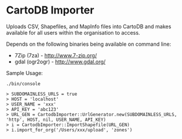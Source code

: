 CartoDB Importer
===

Uploads CSV, Shapefiles, and MapInfo files into CartoDB and makes available for all users within the organisation
to access.

Depends on the following binaries being available on command line:

* 7Zip (7za) - http://www.7-zip.org/
* gdal (ogr2ogr) - http://www.gdal.org/

Sample Usage:

`./bin/console`

```
> SUBDOMAINLESS_URLS = true
> HOST = 'localhost'
> USER_NAME = 'xxx'
> API_KEY = 'abc123'
> URL_GEN = CartodbImporter::UrlGenerator.new(SUBDOMAINLESS_URLS, 'http', HOST, nil, USER_NAME, API_KEY)
> i = CartodbImporter::ImportShapefile(URL_GEN)
> i.import_for_org('/Users/xxx/upload', 'zones')
```
 
 